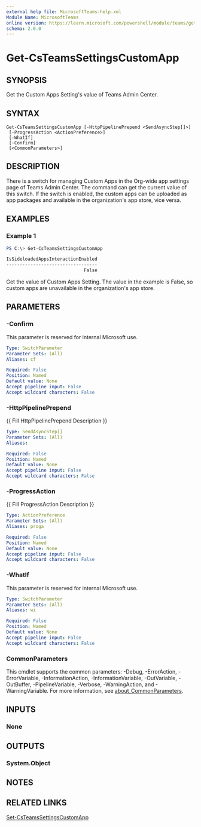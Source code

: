 ```yaml
---
external help file: MicrosoftTeams-help.xml
Module Name: MicrosoftTeams
online version: https://learn.microsoft.com/powershell/module/teams/get-csteamssettingscustomapp
schema: 2.0.0
---
```


# Get-CsTeamsSettingsCustomApp

## SYNOPSIS
Get the Custom Apps Setting's value of Teams Admin Center.

## SYNTAX

```
Get-CsTeamsSettingsCustomApp [-HttpPipelinePrepend <SendAsyncStep[]>]
 [-ProgressAction <ActionPreference>]
 [-WhatIf]
 [-Confirm]
 [<CommonParameters>]
```

## DESCRIPTION
There is a switch for managing Custom Apps in the Org-wide app settings page of Teams Admin Center. The command can get the current value of this switch. If the switch is enabled, the custom apps can be uploaded as app packages and available in the organization's app store, vice versa.

## EXAMPLES

### Example 1
```powershell
PS C:\> Get-CsTeamsSettingsCustomApp

IsSideloadedAppsInteractionEnabled
----------------------------------
                             False
```

Get the value of Custom Apps Setting. The value in the example is False, so custom apps are unavailable in the organization's app store.

## PARAMETERS

### -Confirm
This parameter is reserved for internal Microsoft use.

```yaml
Type: SwitchParameter
Parameter Sets: (All)
Aliases: cf

Required: False
Position: Named
Default value: None
Accept pipeline input: False
Accept wildcard characters: False
```

### -HttpPipelinePrepend
{{ Fill HttpPipelinePrepend Description }}

```yaml
Type: SendAsyncStep[]
Parameter Sets: (All)
Aliases:

Required: False
Position: Named
Default value: None
Accept pipeline input: False
Accept wildcard characters: False
```

### -ProgressAction
{{ Fill ProgressAction Description }}

```yaml
Type: ActionPreference
Parameter Sets: (All)
Aliases: proga

Required: False
Position: Named
Default value: None
Accept pipeline input: False
Accept wildcard characters: False
```

### -WhatIf
This parameter is reserved for internal Microsoft use.

```yaml
Type: SwitchParameter
Parameter Sets: (All)
Aliases: wi

Required: False
Position: Named
Default value: None
Accept pipeline input: False
Accept wildcard characters: False
```

### CommonParameters
This cmdlet supports the common parameters: -Debug, -ErrorAction, -ErrorVariable, -InformationAction, -InformationVariable, -OutVariable, -OutBuffer, -PipelineVariable, -Verbose, -WarningAction, and -WarningVariable. For more information, see [about_CommonParameters](http://go.microsoft.com/fwlink/?LinkID=113216).

## INPUTS

### None

## OUTPUTS

### System.Object
## NOTES

## RELATED LINKS
[Set-CsTeamsSettingsCustomApp](Set-CsTeamsSettingsCustomApp.md)
